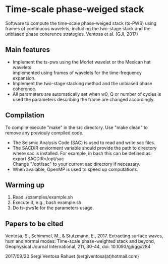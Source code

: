 Time-scale phase-weiged stack
=============================

Software to compute the time-scale phase-weiged stack (ts-PWS) using frames
of continuous wavelets, including the two-stage stack and the unbiased
phase coherence strategies. Ventosa et al. (GJI, 2017)

Main features
-------------
 * Implement the ts-pws using the Morlet wavelet or the Mexican hat wavelets  
   implemented using frames of wavelets for the time-frequency expansion.
 * Implement the two-stage stacking method and the unbiased phase coherence.
 * All parameters are automatically set when w0, Q or number of cycles is  
   used the parameters describing the frame are changed accordingly.

Compilation
-----------
To compile execute "make" in the src directory. Use "make clean" to remove 
any previouly compiled code.

 * The Seismic Analysis Code (SAC) is used to read and write sac files.
 * The SACDIR enviorment variable should provide the path to directory where
   sac is installed. For example, in bash this can be defined as:  
   export SACDIR=/opt/sac  
   Change "/opt/sac" to your current sac directory if necessary.
 * When available, OpenMP is used to speed up computations.

Warming up
----------
 1. Read ./examples/example.sh
 2. Execute it, e.g., bash example.sh
 3. Do ts-pws1e for the parameters usage.
 
Papers to be cited
------------------
Ventosa, S., Schimmel, M., & Stutzmann, E., 2017. Extracting surface waves,
hum and normal modes: Time-scale phase-weighted stack and beyond,
Geophysical Journal International, 211, 30-44, doi: 10.1093/gji/ggx284

2017/09/20 Sergi Ventosa Rahuet (sergiventosa(at)hotmail.com)

